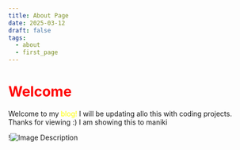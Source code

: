 ```yaml
---
title: About Page
date: 2025-03-12
draft: false
tags:
  - about
  - first_page
---
```


# <span style="color:rgb(255, 0, 0)">Welcome</span>

Welcome to my <span style="color:rgb(255, 255, 0)">blog!</span> I will be updating  allo this with coding projects.  Thanks for viewing :)
I am showing this to maniki


!![Image Description](/images/Pasted%20image%2020250312193955.png)